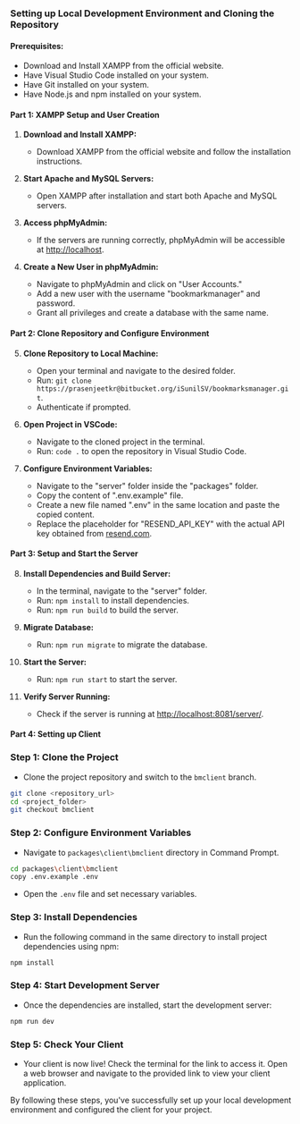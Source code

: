 ### Setting up Local Development Environment and Cloning the Repository

#### Prerequisites:
- Download and Install XAMPP from the official website.
- Have Visual Studio Code installed on your system.
- Have Git installed on your system.
- Have Node.js and npm installed on your system.

#### Part 1: XAMPP Setup and User Creation

1. **Download and Install XAMPP:**
   - Download XAMPP from the official website and follow the installation instructions.

2. **Start Apache and MySQL Servers:**
   - Open XAMPP after installation and start both Apache and MySQL servers.

3. **Access phpMyAdmin:**
   - If the servers are running correctly, phpMyAdmin will be accessible at [http://localhost](http://localhost).

4. **Create a New User in phpMyAdmin:**
   - Navigate to phpMyAdmin and click on "User Accounts."
   - Add a new user with the username "bookmarkmanager" and password.
   - Grant all privileges and create a database with the same name.

#### Part 2: Clone Repository and Configure Environment

5. **Clone Repository to Local Machine:**
   - Open your terminal and navigate to the desired folder.
   - Run: `git clone https://prasenjeetkr@bitbucket.org/iSunilSV/bookmarksmanager.git`.
   - Authenticate if prompted.

6. **Open Project in VSCode:**
   - Navigate to the cloned project in the terminal.
   - Run: `code .` to open the repository in Visual Studio Code.

7. **Configure Environment Variables:**
   - Navigate to the "server" folder inside the "packages" folder.
   - Copy the content of ".env.example" file.
   - Create a new file named ".env" in the same location and paste the copied content.
   - Replace the placeholder for "RESEND_API_KEY" with the actual API key obtained from [resend.com](https://resend.com).

#### Part 3: Setup and Start the Server

8. **Install Dependencies and Build Server:**
   - In the terminal, navigate to the "server" folder.
   - Run: `npm install` to install dependencies.
   - Run: `npm run build` to build the server.

9. **Migrate Database:**
   - Run: `npm run migrate` to migrate the database.

10. **Start the Server:**
    - Run: `npm run start` to start the server.

11. **Verify Server Running:**
    - Check if the server is running at [http://localhost:8081/server/](http://localhost:8081/server/).

#### Part 4: Setting up Client

### Step 1: Clone the Project
   - Clone the project repository and switch to the `bmclient` branch.
```bash
git clone <repository_url>
cd <project_folder>
git checkout bmclient
```

### Step 2: Configure Environment Variables
   - Navigate to `packages\client\bmclient` directory in Command Prompt.
```bash
cd packages\client\bmclient
copy .env.example .env
```
   - Open the `.env` file and set necessary variables.

### Step 3: Install Dependencies
   - Run the following command in the same directory to install project dependencies using npm:
```bash
npm install
```

### Step 4: Start Development Server
   - Once the dependencies are installed, start the development server:
```bash
npm run dev
```

### Step 5: Check Your Client
   - Your client is now live! Check the terminal for the link to access it. Open a web browser and navigate to the provided link to view your client application.

By following these steps, you've successfully set up your local development environment and configured the client for your project.